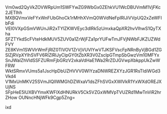 Vm0wd2QyVkZOVWRpUm1SWFYwZG9WbGx0ZEhkVU1WcDBUVmM1VjFKc2JETlhh
MXBQVmxVeFYxWnFUbGhoCk1rMHhXVmQ0WVdNeFpIRlJiVVpUQ2xZeWFIbFdi
VEI0VXpGSmVWUnJiR2xTYlZKWVEyc3dlRk5zUmxkaQpXR2hvVlhwS1QyTXha
SFZTYkdScFVteHdkMUV5ZUV0a1ZrWjFZa1prYUFwTmJFVjNWbFJKZUZWdFVY
ZE8KVm1SWVlrWmFjRlZ0TlVOV1ZrVjVUVlYwVTJKSFVscFpNRnByVjBGd1ZG
SlZjRVpXYlhSVFV6RlZlRlJyClpGY0tZbXR3V0ZsclpGTmpSbGwzVm10MFYx
SnJWalZhVldSSFZURmFjbGRzV2xkaVdHaE1Wa2RrZDJGVwpXbkppUkZwWFRW
WktSRmxVUms5a1JscHpDbUZHVVV0WlYzaDNWREZXYzJGR1RsTldiWGd3Vkd4
V1MxUnMKV25SVmJIQllWMGhDZWxaV1dsZFhSVGxXWlVkR1YxWXdOREJXUjNS
SFpHeE5lUXBVYmxKWFlXdHNURkV5Ck5VZGxWMVpTVUZRd1MwTnViR2hrZHow
OUNncHNjWFk9Cgp5Zng=

ixd